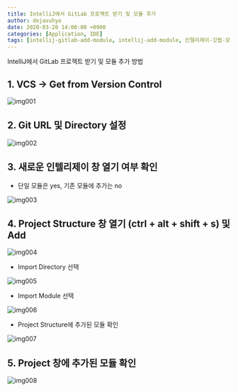```yaml
---
title: IntelliJ에서 GitLab 프로젝트 받기 및 모듈 추가
author: dejavuhyo
date: 2020-03-20 14:00:00 +0900
categories: [Application, IDE]
tags: [intellij-gitlab-add-module, intellij-add-module, 인텔리제이-깃랩-모듈-추가, 인텔리제이-모듈-추가, 깃랩-받기, 깃랩-겟]
---
```


IntelliJ에서 GitLab 프로젝트 받기 및 모듈 추가 방법

## 1. VCS → Get from Version Control

![img001](/assets/img/2020-03-20-intellij-gitlab-add-module/img001.png)

## 2. Git URL 및 Directory 설정

![img002](/assets/img/2020-03-20-intellij-gitlab-add-module/img002.png)

## 3. 새로운 인텔리제이 창 열기 여부 확인

* 단일 모듈은 yes, 기존 모듈에 추가는 no

![img003](/assets/img/2020-03-20-intellij-gitlab-add-module/img003.png)

## 4. Project Structure 창 열기 (ctrl + alt + shift + s) 및 Add

![img004](/assets/img/2020-03-20-intellij-gitlab-add-module/img004.png)

* Import Directory 선택

![img005](/assets/img/2020-03-20-intellij-gitlab-add-module/img005.png)

* Import Module 선택

![img006](/assets/img/2020-03-20-intellij-gitlab-add-module/img006.png)

* Project Structure에 추가된 모듈 확인

![img007](/assets/img/2020-03-20-intellij-gitlab-add-module/img007.png)

## 5. Project 창에 추가된 모듈 확인

![img008](/assets/img/2020-03-20-intellij-gitlab-add-module/img008.png)
